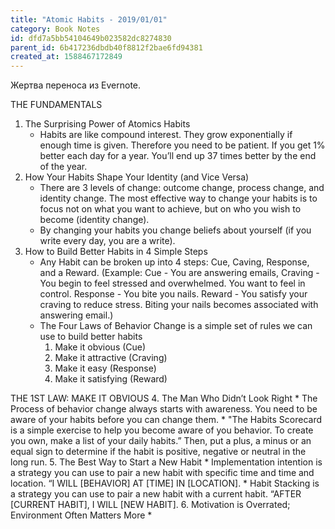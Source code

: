 ```yaml
---
title: "Atomic Habits - 2019/01/01"
category: Book Notes
id: dfd7a5bb54104649b023582dc8274830
parent_id: 6b417236dbdb40f8812f2bae6fd94381
created_at: 1588467172849
---
```


Жертва переноса из Evernote. 

THE FUNDAMENTALS
1. The Surprising Power of Atomics Habits
    * Habits are like compound interest. They grow exponentially if enough time is given. Therefore you need to be patient. If you get 1% better each day for a year. You’ll end up 37 times better by the end of the year.
2. How Your Habits Shape Your Identity (and Vice Versa)
    * There are 3 levels of change: outcome change, process change, and identity change. The most effective way to change your habits is to focus not on what you want to achieve, but on who you wish to become (identity change).
    * By changing your habits you change beliefs about yourself (if you write every day, you are a write).
3. How to Build Better Habits in 4 Simple Steps
    * Any Habit can be broken up into 4 steps: Cue, Caving, Response, and a Reward. (Example: Cue - You are answering emails, Craving - You begin to feel stressed and overwhelmed. You want to feel in control. Response - You bite you nails. Reward - You satisfy your craving to reduce stress. Biting your nails becomes associated with answering email.)
    * The Four Laws of Behavior Change is a simple set of rules we can use to build better habits
        1. Make it obvious (Cue)
        2. Make it attractive (Craving)
        3. Make it easy (Response)
        4. Make it satisfying (Reward)

THE 1ST LAW: MAKE IT OBVIOUS
4. The Man Who Didn’t Look Right
    * The Process of behavior change always starts with awareness. You need to be aware of your habits before you can change them.
    * "The Habits Scorecard is a simple exercise to help you become aware of you behavior. To create you own, make a list of your daily habits.” Then, put a plus, a minus or an equal sign to determine if the habit is positive, negative or neutral in the long run.
5. The Best Way to Start a New Habit
    * Implementation intention is a strategy you can use to pair a new habit with specific time and time and location. “I WILL [BEHAVIOR] AT [TIME] IN [LOCATION].
    * Habit Stacking is a strategy you can use to pair a new habit with a current habit. “AFTER [CURRENT HABIT], I WILL [NEW HABIT].
6. Motivation is Overrated; Environment Often Matters More
    * 

                